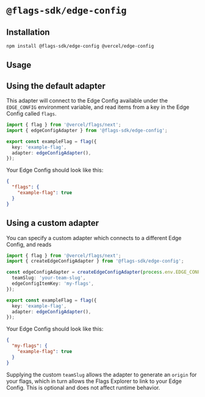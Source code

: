 # `@flags-sdk/edge-config`

## Installation

```bash
npm install @flags-sdk/edge-config @vercel/edge-config
```

## Usage

## Using the default adapter

This adapter will connect to the Edge Config available under the `EDGE_CONFIG` environment variable, and read items from a key in the Edge Config called `flags`.

```ts
import { flag } from '@vercel/flags/next';
import { edgeConfigAdapter } from '@flags-sdk/edge-config';

export const exampleFlag = flag({
  key: 'example-flag',
  adapter: edgeConfigAdapter(),
});
```

Your Edge Config should look like this:

```json
{
  "flags": {
    "example-flag": true
  }
}
```

## Using a custom adapter

You can specify a custom adapter which connects to a different Edge Config, and reads

```ts
import { flag } from '@vercel/flags/next';
import { createEdgeConfigAdapter } from '@flags-sdk/edge-config';

const edgeConfigAdapter = createEdgeConfigAdapter(process.env.EDGE_CONFIG, {
  teamSlug: 'your-team-slug',
  edgeConfigItemKey: 'my-flags',
});

export const exampleFlag = flag({
  key: 'example-flag',
  adapter: edgeConfigAdapter(),
});
```

Your Edge Config should look like this:

```json
{
  "my-flags": {
    "example-flag": true
  }
}
```

Supplying the custom `teamSlug` allows the adapter to generate an `origin` for your flags, which in turn allows the Flags Explorer to link to your Edge Config. This is optional and does not affect runtime behavior.
